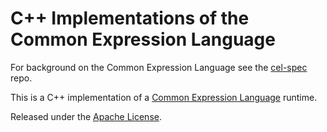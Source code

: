 # C++ Implementations of the Common Expression Language

For background on the Common Expression Language see the [cel-spec][1] repo.

This is a C++ implementation of a [Common Expression Language][1] runtime.

Released under the [Apache License](LICENSE).


[1]:  https://github.com/google/cel-spec
